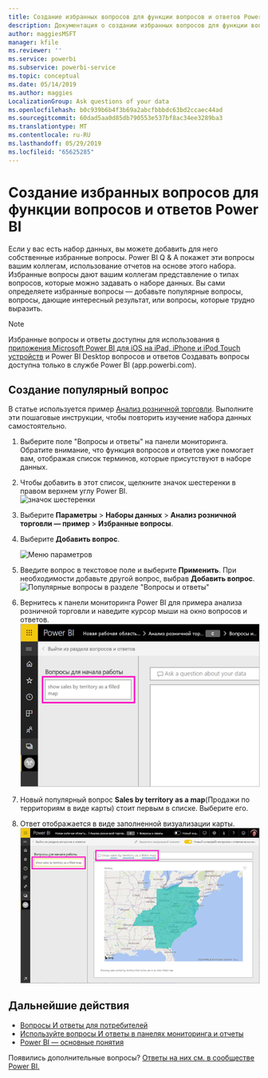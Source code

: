 ```yaml
---
title: Создание избранных вопросов для функции вопросов и ответов Power BI
description: Документация о создании избранных вопросов для функции вопросов и ответов Power BI
author: maggiesMSFT
manager: kfile
ms.reviewer: ''
ms.service: powerbi
ms.subservice: powerbi-service
ms.topic: conceptual
ms.date: 05/14/2019
ms.author: maggies
LocalizationGroup: Ask questions of your data
ms.openlocfilehash: b0c939b6b4f3b69a2abcfbbbdc63bd2ccaec44ad
ms.sourcegitcommit: 60dad5aa0d85db790553e537bf8ac34ee3289ba3
ms.translationtype: MT
ms.contentlocale: ru-RU
ms.lasthandoff: 05/29/2019
ms.locfileid: "65625285"
---
```

# <a name="create-featured-questions-for-power-bi-qa"></a>Создание избранных вопросов для функции вопросов и ответов Power BI
Если у вас есть набор данных, вы можете добавить для него собственные избранные вопросы. Power BI Q & A покажет эти вопросы вашим коллегам, использование отчетов на основе этого набора.  Избранные вопросы дают вашим коллегам представление о типах вопросов, которые можно задавать о наборе данных. Вы сами определяете избранные вопросы — добавьте популярные вопросы, вопросы, дающие интересный результат, или вопросы, которые трудно выразить.


> [!NOTE]
> Избранные вопросы и ответы доступны для использования в [приложения Microsoft Power BI для iOS на iPad, iPhone и iPod Touch устройств](consumer/mobile/mobile-apps-ios-qna.md) и Power BI Desktop вопросов и ответов Создавать вопросы доступна только в службе Power BI (app.powerbi.com).
> 

## <a name="create-a-featured-question"></a>Создание популярный вопрос

В статье используется пример [Анализ розничной торговли](sample-datasets.md). Выполните эти пошаговые инструкции, чтобы повторить изучение набора данных самостоятельно.

1. Выберите поле "Вопросы и ответы" на панели мониторинга.   Обратите внимание, что функция вопросов и ответов уже помогает вам, отображая список терминов, которые присутствуют в наборе данных.
2. Чтобы добавить в этот список, щелкните значок шестеренки в правом верхнем углу Power BI.  
   ![значок шестеренки](media/service-q-and-a-create-featured-questions/pbi_gearicon2.jpg)
3. Выберите **Параметры** &gt; **Наборы данных** &gt; **Анализ розничной торговли — пример** &gt; **Избранные вопросы**.  
4. Выберите **Добавить вопрос**.
   
   ![Меню параметров](media/service-q-and-a-create-featured-questions/power-bi-settings.png)
5. Введите вопрос в текстовое поле и выберите **Применить**.   При необходимости добавьте другой вопрос, выбрав **Добавить вопрос**.  
   ![Популярные вопросы в разделе "Вопросы и ответы"](media/service-q-and-a-create-featured-questions/power-bi-type-featured-question.png)
6. Вернитесь к панели мониторинга Power BI для примера анализа розничной торговли и наведите курсор мыши на окно вопросов и ответов.   
   ![В поле вопроса с популярный вопрос](media/service-q-and-a-create-featured-questions/power-bi-qna-featured-question-to-start.png)
7. Новый популярный вопрос **Sales by territory as a map**(Продажи по территориям в виде карты) стоит первым в списке. Выберите его.  
8. Ответ отображается в виде заполненной визуализации карты.  
   ![Вопросы И ответы рекомендуемые контрольные вопросы: визуализация карты](media/service-q-and-a-create-featured-questions/power-bi-qna-featured-question.png)

## <a name="next-steps"></a>Дальнейшие действия

- [Вопросы И ответы для потребителей](consumer/end-user-q-and-a.md)  
- [Используйте вопросы И ответы в панелях мониторинга и отчеты](power-bi-tutorial-q-and-a.md)  
- [Power BI — основные понятия](consumer/end-user-basic-concepts.md)  

Появились дополнительные вопросы? [Ответы на них см. в сообществе Power BI.](http://community.powerbi.com/)

